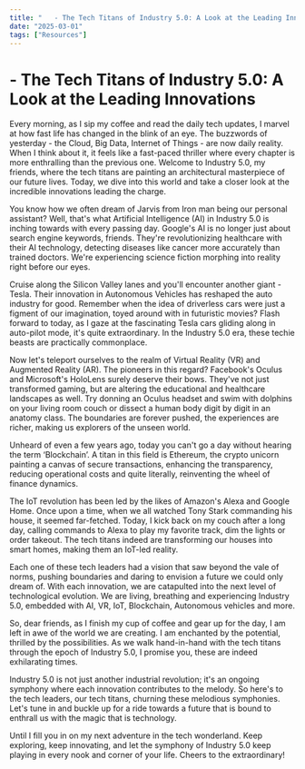 ```yaml
---
title: "   - The Tech Titans of Industry 5.0: A Look at the Leading Innovations"
date: "2025-03-01"
tags: ["Resources"]
---
```


#    - The Tech Titans of Industry 5.0: A Look at the Leading Innovations

Every morning, as I sip my coffee and read the daily tech updates, I marvel at how fast life has changed in the blink of an eye. The buzzwords of yesterday - the Cloud, Big Data, Internet of Things - are now daily reality. When I think about it, it feels like a fast-paced thriller where every chapter is more enthralling than the previous one. Welcome to Industry 5.0, my friends, where the tech titans are painting an architectural masterpiece of our future lives. Today, we dive into this world and take a closer look at the incredible innovations leading the charge.

You know how we often dream of Jarvis from Iron man being our personal assistant? Well, that's what Artificial Intelligence (AI) in Industry 5.0 is inching towards with every passing day. Google's AI is no longer just about search engine keywords, friends. They're revolutionizing healthcare with their AI technology, detecting diseases like cancer more accurately than trained doctors. We're experiencing science fiction morphing into reality right before our eyes.

Cruise along the Silicon Valley lanes and you'll encounter another giant - Tesla. Their innovation in Autonomous Vehicles has reshaped the auto industry for good. Remember when the idea of driverless cars were just a figment of our imagination, toyed around with in futuristic movies? Flash forward to today, as I gaze at the fascinating Tesla cars gliding along in auto-pilot mode, it's quite extraordinary. In the Industry 5.0 era, these techie beasts are practically commonplace.

Now let's teleport ourselves to the realm of Virtual Reality (VR) and Augmented Reality (AR). The pioneers in this regard? Facebook's Oculus and Microsoft's HoloLens surely deserve their bows. They've not just transformed gaming, but are altering the educational and healthcare landscapes as well. Try donning an Oculus headset and swim with dolphins on your living room couch or dissect a human body digit by digit in an anatomy class. The boundaries are forever pushed, the experiences are richer, making us explorers of the unseen world.

Unheard of even a few years ago, today you can't go a day without hearing the term ‘Blockchain’. A titan in this field is Ethereum, the crypto unicorn painting a canvas of secure transactions, enhancing the transparency, reducing operational costs and quite literally, reinventing the wheel of finance dynamics.

The IoT revolution has been led by the likes of Amazon's Alexa and Google Home. Once upon a time, when we all watched Tony Stark commanding his house, it seemed far-fetched. Today, I kick back on my couch after a long day, calling commands to Alexa to play my favorite track, dim the lights or order takeout. The tech titans indeed are transforming our houses into smart homes, making them an IoT-led reality.

Each one of these tech leaders had a vision that saw beyond the vale of norms, pushing boundaries and daring to envision a future we could only dream of. With each innovation, we are catapulted into the next level of technological evolution. We are living, breathing and experiencing Industry 5.0, embedded with AI, VR, IoT, Blockchain, Autonomous vehicles and more. 

So, dear friends, as I finish my cup of coffee and gear up for the day, I am left in awe of the world we are creating. I am enchanted by the potential, thrilled by the possibilities. As we walk hand-in-hand with the tech titans through the epoch of Industry 5.0, I promise you, these are indeed exhilarating times.

Industry 5.0 is not just another industrial revolution; it's an ongoing symphony where each innovation contributes to the melody. So here's to the tech leaders, our tech titans, churning these melodious symphonies. Let's tune in and buckle up for a ride towards a future that is bound to enthrall us with the magic that is technology. 

Until I fill you in on my next adventure in the tech wonderland. Keep exploring, keep innovating, and let the symphony of Industry 5.0 keep playing in every nook and corner of your life. Cheers to the extraordinary!
